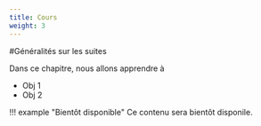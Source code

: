 ```yaml
---
title: Cours
weight: 3
---
```


#Généralités sur les suites

Dans ce chapitre, nous allons apprendre à

* Obj 1
* Obj 2

!!! example "Bientôt disponible"
    Ce contenu sera bientôt disponile.